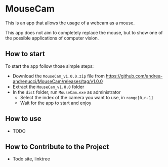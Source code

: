 # MouseCam

This is an app that allows the usage of a webcam as a mouse.

This app does not aim to completely replace the mouse, but to show one of the possible applications of computer vision.

## How to start

To start the app follow those simple steps:

- Download the `MouseCam_v1.0.0.zip` file from 
https://github.com/andrea-andrenucci/MouseCam/releases/tag/v1.0.0
- Extract the `MouseCam_v1.0.0` folder
- In the `dist` folder, run `MouseCam.exe` as administrator
    - Select the index of the camera you want to use, in `range[0,n-1]`
    - Wait for the app to start and enjoy

## How to use

- TODO

## **How to Contribute to the Project**

- Todo site, linktree